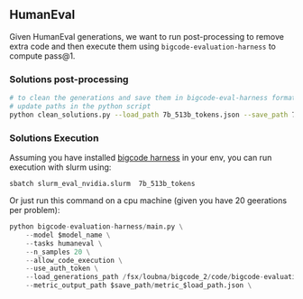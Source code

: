 ## HumanEval

Given HumanEval generations, we want to run post-processing to remove extra code and then execute them using `bigcode-evaluation-harness` to compute pass@1.

### Solutions post-processing
```bash
# to clean the generations and save them in bigcode-eval-harness format
# update paths in the python script
python clean_solutions.py --load_path 7b_513b_tokens.json --save_path 7b_513b_tokens.json
```

### Solutions Execution
Assuming you have installed [bigcode harness](https://github.com/bigcode-project/bigcode-evaluation-harness) in your env, you can run execution with slurm using:
```
sbatch slurm_eval_nvidia.slurm  7b_513b_tokens
```

Or just run this command on a cpu machine (given you have 20 geerations per problem):

```python
python bigcode-evaluation-harness/main.py \
    --model $model_name \
    --tasks humaneval \
    --n_samples 20 \
    --allow_code_execution \
    --use_auth_token \
    --load_generations_path /fsx/loubna/bigcode_2/code/bigcode-evaluation-harness/nvidia/$load_path.json \
    --metric_output_path $save_path/metric_$load_path.json \
```
